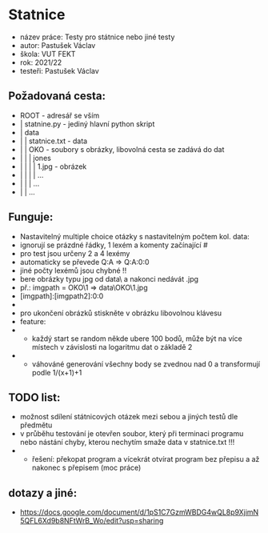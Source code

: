 # Statnice
* název práce: Testy pro státnice nebo jiné testy
* autor: Pastušek Václav
* škola: VUT FEKT
* rok: 2021/22
* testeři: Pastušek Václav

## Požadovaná cesta:
* ROOT - adresář se vším
* | statnine.py - jediný hlavní python skript
* | data
* | | statnice.txt - data
* | | OKO - soubory s obrázky, libovolná cesta se zadává do dat
* | | | jones
* | | | | 1.jpg - obrázek
* | | | | ...
* | | | ...
* | | ...

## Funguje:
* Nastavitelný multiple choice otázky s nastavitelným počtem kol.
data:
* ignorují se prázdné řádky, 1 lexém a komenty začínající #
* pro test jsou určeny 2 a 4 lexémy
* automaticky se převede Q:A => Q:A:0:0
* jiné počty lexémů jsou chybné !!
* bere obrázky typu jpg od data\ a nakonci nedávát .jpg
* př.: imgpath = OKO\1 => data\\OKO\\1.jpg
* \[imgpath\]:\[imgpath2\]:0:0
* 
* pro ukončení obrázků stiskněte v obrázku libovolnou klávesu
* feature: 
* * každý start se random někde ubere 100 bodů, může být na více místech v závislosti na logaritmu dat o základě 2
* * váhováné generování všechny body se zvednou nad 0 a transformují podle 1/(x+1)+1

## TODO list:
* možnost sdílení státnicových otázek mezi sebou a jiných testů dle předmětu
* v průběhu testování je otevřen soubor, který při terminaci programu nebo nástání chyby, kterou nechytím smaže data v statnice.txt !!!
* * řešení: překopat program a vícekrát otvírat program bez přepisu a až nakonec s přepisem (moc práce)

## dotazy a jiné: 
* https://docs.google.com/document/d/1pS1C7GzmWBDG4wQL8p9XjimN5QFL6Xd9b8NFtWrB_Wo/edit?usp=sharing
